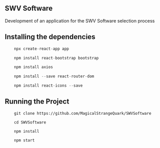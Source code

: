 ## SWV Software

Development of an application for the SWV Software selection process

## Installing the dependencies

```javascript
    npx create-react-app app

    npm install react-bootstrap bootstrap

    npm install axios

    npm install --save react-router-dom

    npm install react-icons --save
```

## Running the Project

```
    git clone https://github.com/MagicalStrangeQuark/SWVSoftware

    cd SWVSoftware

    npm install

    npm start
```